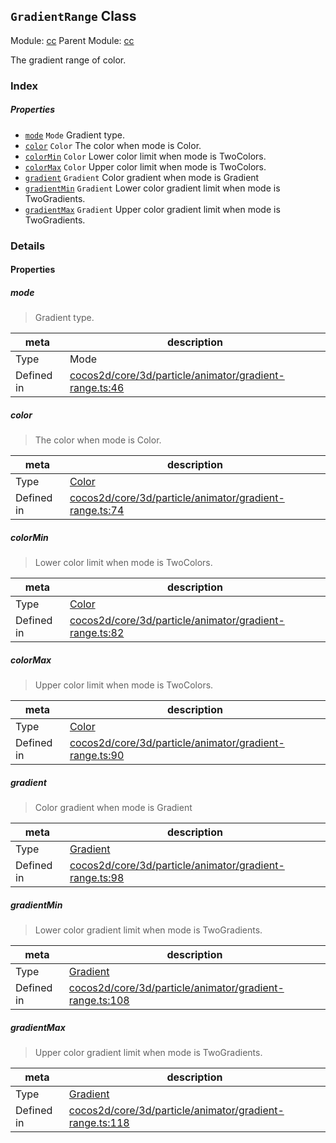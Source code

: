 ## `GradientRange` Class



Module: [cc](../modules/cc.md)
Parent Module: [cc](../modules/cc.md)


The gradient range of color.



### Index

##### Properties

  - [`mode`](#mode) `Mode` Gradient type.
  - [`color`](#color) `Color` The color when mode is Color.
  - [`colorMin`](#colormin) `Color` Lower color limit when mode is TwoColors.
  - [`colorMax`](#colormax) `Color` Upper color limit when mode is TwoColors.
  - [`gradient`](#gradient) `Gradient` Color gradient when mode is Gradient
  - [`gradientMin`](#gradientmin) `Gradient` Lower color gradient limit when mode is TwoGradients.
  - [`gradientMax`](#gradientmax) `Gradient` Upper color gradient limit when mode is TwoGradients.





### Details


#### Properties


##### mode

> Gradient type.

| meta | description |
|------|-------------|
| Type | Mode |
| Defined in | [cocos2d/core/3d/particle/animator/gradient-range.ts:46](https://github.com/cocos-creator/engine/blob/f120e67a8e229233f15e46cc51536723de44fd94/cocos2d/core/3d/particle/animator/gradient-range.ts#L46) |



##### color

> The color when mode is Color.

| meta | description |
|------|-------------|
| Type | <a href="../classes/Color.html" class="crosslink">Color</a> |
| Defined in | [cocos2d/core/3d/particle/animator/gradient-range.ts:74](https://github.com/cocos-creator/engine/blob/f120e67a8e229233f15e46cc51536723de44fd94/cocos2d/core/3d/particle/animator/gradient-range.ts#L74) |



##### colorMin

> Lower color limit when mode is TwoColors.

| meta | description |
|------|-------------|
| Type | <a href="../classes/Color.html" class="crosslink">Color</a> |
| Defined in | [cocos2d/core/3d/particle/animator/gradient-range.ts:82](https://github.com/cocos-creator/engine/blob/f120e67a8e229233f15e46cc51536723de44fd94/cocos2d/core/3d/particle/animator/gradient-range.ts#L82) |



##### colorMax

> Upper color limit when mode is TwoColors.

| meta | description |
|------|-------------|
| Type | <a href="../classes/Color.html" class="crosslink">Color</a> |
| Defined in | [cocos2d/core/3d/particle/animator/gradient-range.ts:90](https://github.com/cocos-creator/engine/blob/f120e67a8e229233f15e46cc51536723de44fd94/cocos2d/core/3d/particle/animator/gradient-range.ts#L90) |



##### gradient

> Color gradient when mode is Gradient

| meta | description |
|------|-------------|
| Type | <a href="../classes/Gradient.html" class="crosslink">Gradient</a> |
| Defined in | [cocos2d/core/3d/particle/animator/gradient-range.ts:98](https://github.com/cocos-creator/engine/blob/f120e67a8e229233f15e46cc51536723de44fd94/cocos2d/core/3d/particle/animator/gradient-range.ts#L98) |



##### gradientMin

> Lower color gradient limit when mode is TwoGradients.

| meta | description |
|------|-------------|
| Type | <a href="../classes/Gradient.html" class="crosslink">Gradient</a> |
| Defined in | [cocos2d/core/3d/particle/animator/gradient-range.ts:108](https://github.com/cocos-creator/engine/blob/f120e67a8e229233f15e46cc51536723de44fd94/cocos2d/core/3d/particle/animator/gradient-range.ts#L108) |



##### gradientMax

> Upper color gradient limit when mode is TwoGradients.

| meta | description |
|------|-------------|
| Type | <a href="../classes/Gradient.html" class="crosslink">Gradient</a> |
| Defined in | [cocos2d/core/3d/particle/animator/gradient-range.ts:118](https://github.com/cocos-creator/engine/blob/f120e67a8e229233f15e46cc51536723de44fd94/cocos2d/core/3d/particle/animator/gradient-range.ts#L118) |






